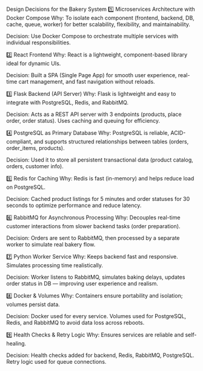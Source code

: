 Design Decisions for the Bakery System
1️⃣ Microservices Architecture with Docker Compose
Why: To isolate each component (frontend, backend, DB, cache, queue, worker) for better scalability, flexibility, and maintainability.

Decision: Use Docker Compose to orchestrate multiple services with individual responsibilities.

2️⃣ React Frontend
Why: React is a lightweight, component-based library ideal for dynamic UIs.

Decision: Built a SPA (Single Page App) for smooth user experience, real-time cart management, and fast navigation without reloads.

3️⃣ Flask Backend (API Server)
Why: Flask is lightweight and easy to integrate with PostgreSQL, Redis, and RabbitMQ.

Decision: Acts as a REST API server with 3 endpoints (products, place order, order status). Uses caching and queuing for efficiency.

4️⃣ PostgreSQL as Primary Database
Why: PostgreSQL is reliable, ACID-compliant, and supports structured relationships between tables (orders, order_items, products).

Decision: Used it to store all persistent transactional data (product catalog, orders, customer info).

5️⃣ Redis for Caching
Why: Redis is fast (in-memory) and helps reduce load on PostgreSQL.

Decision: Cached product listings for 5 minutes and order statuses for 30 seconds to optimize performance and reduce latency.

6️⃣ RabbitMQ for Asynchronous Processing
Why: Decouples real-time customer interactions from slower backend tasks (order preparation).

Decision: Orders are sent to RabbitMQ, then processed by a separate worker to simulate real bakery flow.

7️⃣ Python Worker Service
Why: Keeps backend fast and responsive. Simulates processing time realistically.

Decision: Worker listens to RabbitMQ, simulates baking delays, updates order status in DB — improving user experience and realism.

8️⃣ Docker & Volumes
Why: Containers ensure portability and isolation; volumes persist data.

Decision: Docker used for every service. Volumes used for PostgreSQL, Redis, and RabbitMQ to avoid data loss across reboots.

9️⃣ Health Checks & Retry Logic
Why: Ensures services are reliable and self-healing.

Decision: Health checks added for backend, Redis, RabbitMQ, PostgreSQL. Retry logic used for queue connections.
